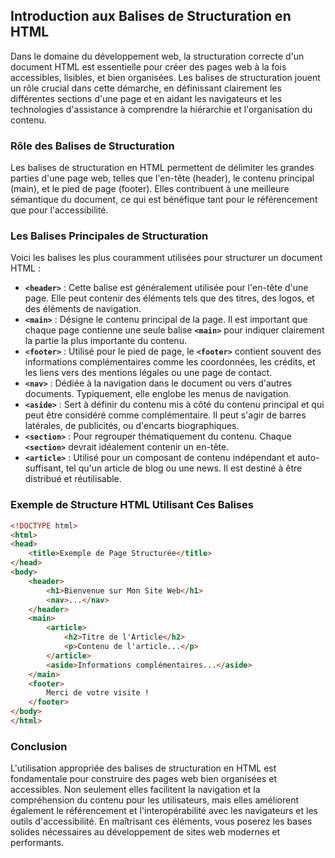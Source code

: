 ## **Introduction aux Balises de Structuration en HTML**

Dans le domaine du développement web, la structuration correcte d'un document HTML est essentielle pour créer des pages web à la fois accessibles, lisibles, et bien organisées. Les balises de structuration jouent un rôle crucial dans cette démarche, en définissant clairement les différentes sections d'une page et en aidant les navigateurs et les technologies d'assistance à comprendre la hiérarchie et l'organisation du contenu.

### **Rôle des Balises de Structuration**

Les balises de structuration en HTML permettent de délimiter les grandes parties d'une page web, telles que l'en-tête (header), le contenu principal (main), et le pied de page (footer). Elles contribuent à une meilleure sémantique du document, ce qui est bénéfique tant pour le référencement que pour l'accessibilité.

### **Les Balises Principales de Structuration**

Voici les balises les plus couramment utilisées pour structurer un document HTML :

- **`<header>`** : Cette balise est généralement utilisée pour l'en-tête d'une page. Elle peut contenir des éléments tels que des titres, des logos, et des éléments de navigation.
- **`<main>`** : Désigne le contenu principal de la page. Il est important que chaque page contienne une seule balise **`<main>`** pour indiquer clairement la partie la plus importante du contenu.
- **`<footer>`** : Utilisé pour le pied de page, le **`<footer>`** contient souvent des informations complémentaires comme les coordonnées, les crédits, et les liens vers des mentions légales ou une page de contact.
- **`<nav>`** : Dédiée à la navigation dans le document ou vers d'autres documents. Typiquement, elle englobe les menus de navigation.
- **`<aside>`** : Sert à définir du contenu mis à côté du contenu principal et qui peut être considéré comme complémentaire. Il peut s'agir de barres latérales, de publicités, ou d'encarts biographiques.
- **`<section>`** : Pour regrouper thématiquement du contenu. Chaque **`<section>`** devrait idéalement contenir un en-tête.
- **`<article>`** : Utilisé pour un composant de contenu indépendant et auto-suffisant, tel qu'un article de blog ou une news. Il est destiné à être distribué et réutilisable.

### **Exemple de Structure HTML Utilisant Ces Balises**

```html
<!DOCTYPE html>
<html>
<head>
    <title>Exemple de Page Structurée</title>
</head>
<body>
    <header>
        <h1>Bienvenue sur Mon Site Web</h1>
        <nav>...</nav>
    </header>
    <main>
        <article>
            <h2>Titre de l'Article</h2>
            <p>Contenu de l'article...</p>
        </article>
        <aside>Informations complémentaires...</aside>
    </main>
    <footer>
        Merci de votre visite !
    </footer>
</body>
</html>

```

### **Conclusion**

L'utilisation appropriée des balises de structuration en HTML est fondamentale pour construire des pages web bien organisées et accessibles. Non seulement elles facilitent la navigation et la compréhension du contenu pour les utilisateurs, mais elles améliorent également le référencement et l'interopérabilité avec les navigateurs et les outils d'accessibilité. En maîtrisant ces éléments, vous poserez les bases solides nécessaires au développement de sites web modernes et performants.
